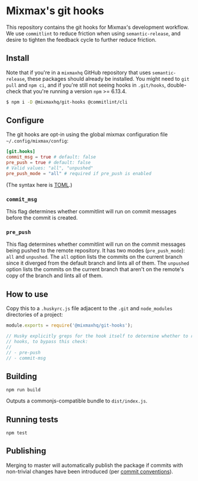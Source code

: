 # Mixmax's git hooks

This repository contains the git hooks for Mixmax's development workflow. We use `commitlint` to
reduce friction when using `semantic-release`, and desire to tighten the feedback cycle to further
reduce friction.

## Install

Note that if you're in a `mixmaxhq` GitHub repository that uses `semantic-release`, these packages
should already be installed. You might need to `git pull` and `npm ci`, and if you're still not seeing hooks in `.git/hooks`, double-check that you're running a version `npm` >= 6.13.4.

```sh
$ npm i -D @mixmaxhq/git-hooks @commitlint/cli
```

## Configure

The git hooks are opt-in using the global mixmax configuration file `~/.config/mixmax/config`:

```toml
[git.hooks]
commit_msg = true # default: false
pre_push = true # default: false
# Valid values: "all", "unpushed"
pre_push_mode = "all" # required if pre_push is enabled
```

(The syntax here is [TOML](https://github.com/toml-lang/toml).)

### `commit_msg`

This flag determines whether commitlint will run on commit messages before the commit is created.

### `pre_push`

This flag determines whether commitlint will run on the commit messages being pushed to the remote repository. It has two modes (`pre_push_mode`): `all` and `unpushed`. The `all` option lists the commits on the current branch since it diverged from the default branch and lints all of them. The `unpushed` option lists the commits on the current branch that aren't on the remote's copy of the branch and lints all of them.

## How to use

Copy this to a `.huskyrc.js` file adjacent to the `.git` and `node_modules` directories of a
project:

```js
module.exports = require('@mixmaxhq/git-hooks');

// Husky explicitly greps for the hook itself to determine whether to run the hook. Here are the
// hooks, to bypass this check:
//
// - pre-push
// - commit-msg
```

## Building

`npm run build`

Outputs a commonjs-compatible bundle to `dist/index.js`.

## Running tests

`npm test`

## Publishing

Merging to master will automatically publish the package if commits with non-trivial changes have
been introduced (per [commit conventions](https://www.conventionalcommits.org)).
